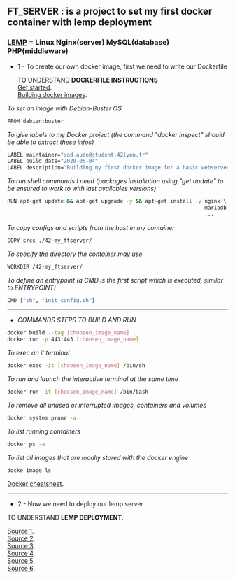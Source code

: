 ## FT_SERVER : is a project to set my first docker container with __lemp deployment__

### [LEMP](https://www.digitalocean.com/community/tutorials/what-is-lemp) = Linux Nginx(server) MySQL(database) PHP(middleware)


- 1 - To create our own docker image, first we need to write our Dockerfile

   TO UNDERSTAND __DOCKERFILE INSTRUCTIONS__  
    [Get started](https://docs.docker.com/get-started/part2/#sample-dockerfile).  
    [Building docker images](https://codefresh.io/docker-tutorial/build-docker-image-dockerfiles/).

*To set an image with Debian-Buster OS*
```bash
FROM debian:buster
```

*To give labels to my Docker project (the command "docker inspect" should be able to extract these infos)*
```bash
LABEL maintainer="sad-aude@student.42lyon.fr"
LABEL build_date="2020-06-04"
LABEL description="Building my first docker image for a basic webserver using LEMP"
```

*To run shell commands I need (packages installation using "get update" to be ensured to work to with last availables versions)*
```bash
RUN apt-get update && apt-get upgrade -y && apt-get install -y nginx \
                                                               mariadb-server \
                                                               ...
```

*To copy configs and scripts from the host in my container*
```bash
COPY srcs ./42-my_ftserver/
```

*To specify the directory the container may use*
```bash
WORKDIR /42-my_ftserver/
```

*To define an entrypoint (a CMD is the first script which is executed, similar to ENTRYPOINT)*
```bash
CMD ["sh", "init_config.sh"]
```

---

- *COMMANDS STEPS TO BUILD AND RUN*
```bash
docker build --tag [choosen_image_name] .
docker run -p 443:443 [choosen_image_name]
```

*To exec an it terminal*
```bash
docker exec -it [choosen_image_name] /bin/sh
```

*To run and launch the interactive terminal at the same time*
```bash
docker run -it [choosen_image_name] /bin/bash
```

*To remove all unused or interrupted images, containers and volumes*
```bash
docker system prune -a
```

*To list running containers*
```bash
docker ps -a
```

*To list all images that are locally stored with the docker engine*
```bash
docke image ls
```


[Docker cheatsheet](https://design.jboss.org/redhatdeveloper/marketing/docker_cheatsheet/cheatsheet/images/docker_cheatsheet_r3v2.pdf).

---


- 2 - Now we need to deploy our lemp server

TO UNDERSTAND __LEMP DEPLOYMENT__.  

[Source 1](https://www.digitalocean.com/community/tutorials/how-to-install-linux-nginx-mariadb-php-lemp-stack-on-debian-10).  
[Source 2](https://www.linuxbabe.com/debian/install-lemp-stack-debian-10-buster).  
[Source 3](https://www.codeflow.site/fr/article/how-to-install-linux-nginx-mysql-php-lemp-stack-ubuntu-18-04).  
[Source 4](https://korben.info/nginx-rediriger-http-https.html).  
[Source 5](https://community.jaguar-network.com/installation-dun-serveur-web-lemp/#menu_mysql).  
[Source 6](https://howto.wared.fr/installation-koken-nginx-php-fpm-mariadb/).
